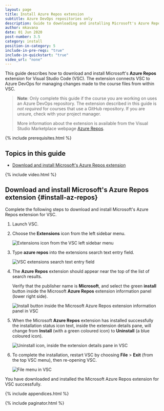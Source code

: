 ```yaml
---
layout: page
title: Install Azure Repos extension
subtitle: Azure DevOps repositories only
description: Guide to downloading and installing Microsoft's Azure Repos extension
author: mkavana
date: 01 Jun 2020
post-number: 3.5
category: install
position-in-category: 5
include-in-pre-reqs: "true"
include-in-quickstart: "true"
video_url: "none"
---
```


This guide describes how to download and install Microsoft's **Azure Repos** extension for Visual Studio Code (VSC). The extension connects VSC to Azure DevOps for managing changes made to the course files from within VSC.

> **Note**: Only complete this guide if the course you are working on uses an Azure DevOps repository. The extension described in this guide is *not required* for courses that use a GitHub repository. If you are unsure, check with your project manager.
>
> More information about the extension is available from the Visual Studio Marketplace webpage [Azure Repos](https://marketplace.visualstudio.com/items?itemName=ms-vsts.team).

{% include prerequisites.html %}

## Topics in this guide

- [Download and install Microsoft's Azure Repos extension](#install-az-repos)

{% include video.html %}

## Download and install Microsoft's Azure Repos extension {#install-az-repos}

Complete the following steps to download and install Microsoft's Azure Repos extension for VSC.

1. Launch VSC.

2. Choose the **Extensions** icon from the left sidebar menu.

    ![Extensions icon from the VSC left sidebar menu](../assets/images/03-install/azrepo-ext/azrepo-002.png)

3. Type **azure repos** into the extensions search text entry field.

    ![VSC extensions search text entry field](../assets/images/03-install/azrepo-ext/azrepo-003.png)

4. The **Azure Repos** extension should appear near the top of the list of search results.

    Verify that the publisher name is **Microsoft**, and select the green **install** button inside the Microsoft **Azure Repos** extension information panel (lower right side).

    ![Install button inside the Microsoft Azure Repos extension information panel in VSC](../assets/images/03-install/azrepo-ext/azrepo-004.png)

5. When the Microsoft **Azure Repos** extension has installed successfully the installation status icon text, inside the extension details pane, will change from **Install** (with a green coloured icon) to **Uninstall** (a blue coloured icon).

    ![Uninstall icon, inside the extension details pane in VSC](../assets/images/03-install/azrepo-ext/azrepo-005.png)

6. To complete the installation, restart VSC by choosing **File** > **Exit** (from the top VSC menu), then re-opening VSC.

    ![File menu in VSC](../assets/images/03-install/azrepo-ext/azrepo-006.png)

You have downloaded and installed the Microsoft Azure Repos extension for VSC successfully.

{% include appendices.html %}

{% include paginator.html %}
